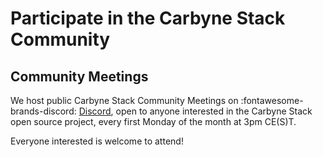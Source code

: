 # Participate in the Carbyne Stack Community

## Community Meetings

We host public Carbyne Stack Community Meetings on :fontawesome-brands-discord:
[Discord][discord], open to anyone interested in the Carbyne Stack open source
project, every first Monday of the month at 3pm CE(S)T.

Everyone interested is welcome to attend!

[discord]: https://discord.gg/8sxNPCSBDk
